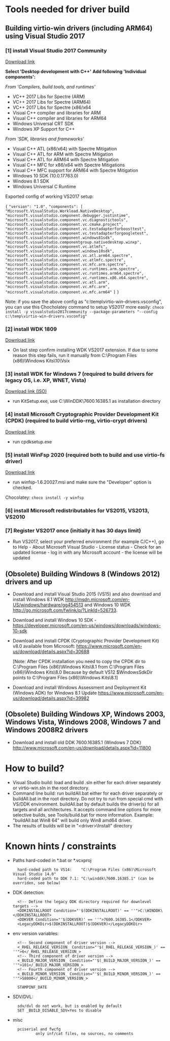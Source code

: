 # Tools needed for driver build

## Building virtio-win drivers (including ARM64) using Visual Studio 2017

### [1] install Visual Studio 2017 Community
[Download link](https://visualstudio.microsoft.com/thank-you-downloading-visual-studio/?sku=Community&rel=15)

**Select 'Desktop development with C++'**
**Add following 'Individual components':**

_From 'Compilers, build tools, and runtimes'_

* VC++ 2017 Libs for Spectre (ARM)
* VC++ 2017 Libs for Spectre (ARM64)
* VC++ 2017 Libs for Spectre (x86/x64
* Visual C++ compiler and libraries for ARM
* Visual C++ compiler and libraries for ARM64
* Windows Universal CRT SDK 
* Windows XP Support for C++

_From 'SDK, libraries and frameworks'_

* Visual C++ ATL (x86/x64) with Spectre Mitigation
* Visual C++ ATL for ARM with Spectre Mitigation
* Visual C++ ATL for ARM64 with Spectre Mitigation
* Visual C++ MFC for x86/x64 with Spectre Mitigations
* Visual C++ MFC support for ARM64 with Spectre Mitigation
* Windows 10 SDK (10.0.17763.0)
* Windows 8.1 SDK
* Windows Universal C Runtime

Exported config of working VS2017 setup:

`{`
	`"version": "1.0",`
	`"components": [`
		`"Microsoft.VisualStudio.Workload.NativeDesktop",`
		`"microsoft.visualstudio.component.debugger.justintime",`
		`"microsoft.visualstudio.component.vc.diagnostictools",`
		`"microsoft.visualstudio.component.vc.cmake.project",`
		`"microsoft.visualstudio.component.vc.testadapterforboosttest",`
		`"microsoft.visualstudio.component.vc.testadapterforgoogletest",`
		`"microsoft.visualstudio.component.windows81sdk",`
		`"microsoft.visualstudio.componentgroup.nativedesktop.winxp",`
		`"microsoft.visualstudio.component.vc.atlmfc",`
		`"microsoft.visualstudio.component.windows10sdk",`
		`"microsoft.visualstudio.component.vc.atl.arm64.spectre",`
		`"microsoft.visualstudio.component.vc.atlmfc.spectre",`
		`"microsoft.visualstudio.component.vc.mfc.arm.spectre",`
		`"microsoft.visualstudio.component.vc.runtimes.arm.spectre",`
		`"microsoft.visualstudio.component.vc.runtimes.arm64.spectre",`
		`"microsoft.visualstudio.component.vc.runtimes.x86.x64.spectre",`
		`"microsoft.visualstudio.component.vc.atl.arm",`
		`"microsoft.visualstudio.component.vc.mfc.arm",`
		`"microsoft.visualstudio.component.vc.mfc.arm64"`
	`]`
`}`

Note: if you save the above config as "c:\temp\virtio-win-drivers.vsconfig", you can use this Chocholatey command to setup VS2017 more easily:
`choco install -y visualstudio2017community --package-parameters "--config c:\temp\virtio-win-drivers.vsconfig"`

### [2] install WDK 1809
[Download link](https://go.microsoft.com/fwlink/?linkid=2026156)
* On last step confirm installing WDK VS2017 extension. If due to some reason this step fails, run it manually from C:\Program Files (x86)\Windows Kits\10\Vsix

### [3] install WDK for Windows 7 (required to build drivers for legacy OS, i.e. XP, WNET, Vista)
[Download link (ISO)](https://download.microsoft.com/download/4/A/2/4A25C7D5-EFBE-4182-B6A9-AE6850409A78/GRMWDK_EN_7600_1.ISO)
* run KitSetup.exe, use C:\WinDDK\7600.16385.1 as installation directory

### [4] install Microsoft Cryptographic Provider Development Kit (CPDK) (required to build virtio-rng, virtio-crypt drivers)
[Download link](https://download.microsoft.com/download/1/7/6/176909B0-50F2-4DF3-B29B-830A17EA7E38/CPDK_RELEASE_UPDATE/cpdksetup.exe)
* run cpdksetup.exe

### [5] install WinFsp 2020 (required both to build and use virtio-fs driver)

[Download link](https://github.com/billziss-gh/winfsp/releases/download/v1.6/winfsp-1.6.20027.msi)

* run winfsp-1.6.20027.msi and make sure the "Developer" option is checked.

Chocolatey: `choco install -y winfsp`

### [6] install Microsoft redistributables for VS2015, VS2013, VS2010

### [7] Register VS2017 once (initially it has 30 days limit)
* Run VS2017, select your preferred environment (for example C/C++), go to Help - About Microsoft Visual Studio - License status - Check for an updated license - log in with any Microsoft account - the license will be updated

## (Obsolete) Building Windows 8 (Windows 2012) drivers and up

* Download and install Visual Studio 2015 (VS15) 
and also download and install Windows 8.1 WDK http://msdn.microsoft.com/en-US/windows/hardware/gg454513 and Windows 10 WDK http://go.microsoft.com/fwlink/p/?LinkId=526733. 

* Download and install Windows 10 SDK - https://developer.microsoft.com/en-us/windows/downloads/windows-10-sdk

* Download and install CPDK (Cryptographic Provider Development Kit) v8.0 available from Microsoft:
https://www.microsoft.com/en-us/download/details.aspx?id=30688

    [Note: After CPDK installation you need to copy the CPDK dir
    to C:\Program Files (x86)\Windows Kits\8.1 from C:\Program Files (x86)\Windows Kits\8.0
    Because by default VS12 $WindowsSdkDir points to C:\Program Files (x86)\Windows Kits\8.1]

* Download and install Windows Assessment and Deployment Kit (Windows ADK) for Windows 8.1 Update
https://www.microsoft.com/en-us/download/details.aspx?id=39982

## (Obsolete) Building Windows XP, Windows 2003, Windows Vista, Windows 2008, Windows 7 and Windows 2008R2 drivers

* Download and install old DDK 7600.16385.1 (Windows 7 DDK) 
http://www.microsoft.com/en-us/download/details.aspx?id=11800

# How to build?

* Visual Studio build: load and build .sln either for each driver separately or virtio-win.sln in the root directory.
* Command line build: run buildAll.bat either for each driver separately or buildAll.bat in the root directory. Do not try to run from special cmd with VS/DDK environment. buildAll.bat by default builds the driver(s) for all targets and all architectures. It accepts command line options for more selective builds, see Tools/build.bat for more information. Example: "buildAll.bat Win8 64" will build only Win8 amd64 driver.
* The results of builds will be in "&lt;driver&gt;\Install" directory

# Known hints / constraints

* Paths hard-coded in *.bat or *.vcxproj

        hard-coded path to VS14:    "C:\Program Files (x86)\Microsoft Visual Studio 14.0"
        hard-coded path to DDK 7.1: "C:\winddk\7600.16385.1" (can be overriden, see below)

* DDK detection:

        <!-- Define the legacy DDK directory required for downlevel targets -->
        <DDKINSTALLROOT Condition="'$(DDKINSTALLROOT)' == ''">C:\WINDDK\</DDKINSTALLROOT>
        <DDKVER Condition="'$(DDKVER)' == ''">7600.16385.1</DDKVER>
        <LegacyDDKDir>$(DDKINSTALLROOT)$(DDKVER)</LegacyDDKDir>

* env version variables:

        <!-- Second component of driver version -->
        <_RHEL_RELEASE_VERSION_ Condition="'$(_RHEL_RELEASE_VERSION_)' == ''">6</_RHEL_RELEASE_VERSION_>
        <!-- Third component of driver version -->
        <_BUILD_MAJOR_VERSION_ Condition="'$(_BUILD_MAJOR_VERSION_)' == ''">101</_BUILD_MAJOR_VERSION_>
        <!-- Fourth component of driver version -->
        <_BUILD_MINOR_VERSION_ Condition="'$(_BUILD_MINOR_VERSION_)' == ''">58000</_BUILD_MINOR_VERSION_>
        
        STAMPINF_DATE

* SDV/DVL:

        sdv/dvl do not work, but is enabled by default
        SET _BUILD_DISABLE_SDV=Yes to disable

* misc

        pciserial and fwcfg
                only inf/cat files, no sources, no comments